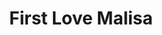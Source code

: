 --- 
title: "First Love Malisa"
publishdate: "2019-3-1T16:48:46+02:00"
src: "https://365manga.net/manga/first-love-malisa"
image: "https://data.365manga.net/images/thumbnails/30398-first-love-malisa.jpg"
description: " The sweet and the sour of a first love! Boy or girl, everyone is looking forward to that first encounter. No words can describe the nervousness and excitement felt at that destined moment! Perhaps the story of your first love, too, is collected in the First Love MALISA series. Malisa Lin's new work is filled with delicate artwork, elaborate drama, rich laugh-out-loud moments, and perfect endings.…"
---